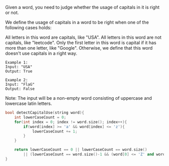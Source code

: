 Given a word, you need to judge whether the usage of capitals in it is right or not.

We define the usage of capitals in a word to be right when one of the following cases holds:

All letters in this word are capitals, like "USA".
All letters in this word are not capitals, like "leetcode".
Only the first letter in this word is capital if it has more than one letter, like "Google".
Otherwise, we define that this word doesn't use capitals in a right way.
```
Example 1:
Input: "USA"
Output: True
```

```
Example 2:
Input: "FlaG"
Output: False
```


Note: The input will be a non-empty word consisting of uppercase and lowercase latin letters.


```c++
bool detectCapitalUse(string word){
	int lowerCaseCount = 0;
	for(int index = 0; index != word.size(); index++){
		if(word[index] >= 'a' && word[index] <= 'z'){
			lowerCaseCount += 1;
		}
	}

	return lowerCaseCount == 0 || lowerCaseCount == word.size() 
		|| (lowerCaseCount == word.size()-1 && (word[0] <= 'Z' and word[0] >= 'A'));
}
```
